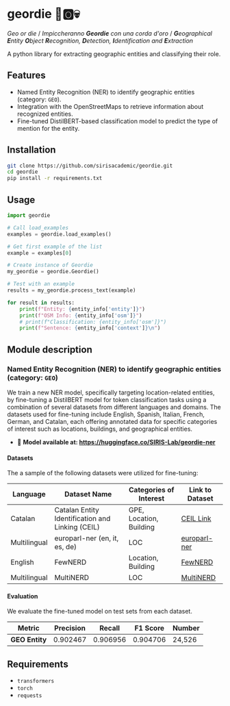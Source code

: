 # geordie 📌🅾️💀
_Geo or die_ / _Impiccheranno **Geordie** con una corda d'oro_ / _**G**eographical **E**ntity **O**bject **R**ecognition, **D**etection, **I**dentification and **E**xtraction_

A python library for extracting geographic entities and classifying their role.

## Features

- Named Entity Recognition (NER) to identify geographic entities (category: `GEO`).
- Integration with the OpenStreetMaps to retrieve information about recognized entities.
- Fine-tuned DistilBERT-based classification model to predict the type of mention for the entity.

## Installation

```bash
git clone https://github.com/sirisacademic/geordie.git
cd geordie
pip install -r requirements.txt
```

## Usage

```python
import geordie 

# Call load_examples
examples = geordie.load_examples()

# Get first example of the list
example = examples[0]

# Create instance of Geordie
my_geordie = geordie.Geordie()

# Test with an example
results = my_geordie.process_text(example)

for result in results:
    print(f"Entity: {entity_info['entity']}")
    print(f"OSM Info: {entity_info['osm']}")
    # print(f"Classification: {entity_info['osm']}")
    print(f"Sentence: {entity_info['context']}\n")
```

## Module description
### Named Entity Recognition (NER) to identify geographic entities (category: `GEO`)
We train a new NER model, specifically targeting location-related entities, by fine-tuning a DistilBERT model for token classification tasks using a combination of several datasets from different languages and domains. The datasets used for fine-tuning include English, Spanish, Italian, French, German, and Catalan, each offering annotated data for specific categories of interest such as locations, buildings, and geographical entities.

- 🤗 **Model available at: https://huggingface.co/SIRIS-Lab/geordie-ner**

#### Datasets
The a sample of the following datasets were utilized for fine-tuning:

| Language       | Dataset Name                                         | Categories of Interest               | Link to Dataset        |
|----------------|------------------------------------------------------|--------------------------------------|------------------------|
| Catalan        | Catalan Entity Identification and Linking (CEIL)      | GPE, Location, Building              | [CEIL Link](#)          |
| Multilingual   | europarl-ner (en, it, es, de)                         | LOC                                  | [europarl-ner](#)       |
| English        | FewNERD                                               | Location, Building                   | [FewNERD](#)            |
| Multilingual   | MultiNERD                                              | LOC                                  | [MultiNERD](#)          |

#### Evaluation
We evaluate the fine-tuned model on test sets from each dataset.

| Metric              | Precision | Recall   | F1 Score | Number      |
|---------------------|-----------|----------|----------|-------------|
| **GEO Entity**             | 0.902467  | 0.906956 | 0.904706 | 24,526      |

## Requirements
- `transformers`
- `torch`
- `requests`


